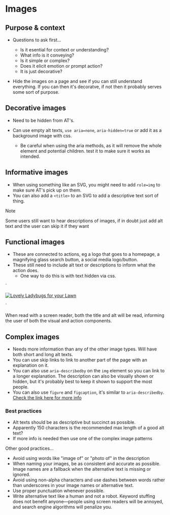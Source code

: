 # Images

## Purpose & context

-   Questions to ask first...

    -   Is it esential for context or understanding?
    -   What info is it conveying?
    -   Is it simple or complex?
    -   Does it elicit emotion or prompt action?
    -   It is just decorative?

-   Hide the images on a page and see if you can still understand everything. If you can then it's decoratve, if not then it probably serves some sort of purpose.

## Decorative images

-   Need to be hidden from AT's.
-   Can use empty alt texts, `use aria=none`, `aria-hidden=true` or add it as a background image with css.

    -   Be careful when using the aria methods, as it will remove the whole element and potential children. test it to make sure it works as intended.

## Informative images

-   When using something like an SVG, you might need to add `role=img` to make sure AT's pick up on them.
-   You can also add a `<title>` to an SVG to add a descriptive text sort of thing.

> [!NOTE]
> Some users still want to hear descriptions of images, if in doubt just add alt text and the user can skip it if they want

## Functional images

-   These are connected to actions, eg a logo that goes to a homepage, a magnifying glass search button, a social media logo/button.
-   These still need to include alt text or descriptions to inform what the action does.
    -   One way to do this is with text hidden via css.

`<div title="Navigate to the homepage">
<a href="/">
<img src=".../Ladybug_Logo.png" alt="Lovely Ladybugs for your Lawn"/>
</a>

</div>`

When read with a screen reader, both the title and alt will be read, informing the user of both the visual and action components.

## Complex images

-   Needs more information than any of the other image types. Will have both short and long alt texts.
-   You can use skip links to link to another part of the page with an explanation on it.
-   You can also use `aria-describedby` on the `img` element so you can link to a longer explanation. The description can also be visually shown or hidden, but it's probably best to keep it shown to support the most people.
-   You can also use `figure` and `figcaption`, it's similar to `aria-describedby`.
    [Check the link here for more info](https://web.dev/learn/accessibility/images#complex_images)

### Best practices

-   Alt texts should be as descriptive but succinct as possible.
-   Apparently 150 characters is the recommended max length of a good alt text?
-   If more info is needed then use one of the complex image patterns

Other good practices...

-   Avoid using words like "image of" or "photo of" in the description
-   When naming your images, be as consistent and accurate as possible. Image names are a fallback when the alternative text is missing or ignored.
-   Avoid using non-alpha characters and use dashes between words rather than underscores in your image names or alternative text.
-   Use proper punctuation whenever possible.
-   Write alternative text like a human and not a robot. Keyword stuffing does not benefit anyone—people using screen readers will be annoyed, and search engine algorithms will penalize you.
